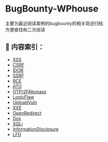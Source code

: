 # BugBounty-WPhouse
主要为最近阅读案例的bugbounty的相关简述归档  
方便查找和二次阅读  
## :blue_book: 内容索引：  
* [XSS](xss/xss.md)
* [CSRF](csrf/csrf.md)
* [IDOR](IDOR/IDOR.md)
* [SSRF](ssrf/ssrf.md)
* [RCE](rce/rce.md)
* [ATO](ato/ato.md)
* [OTP/2FAbypass](otp/otp.md)
* [LogicFlaw](logicflaw/logicflaw.md)
* [UploadVuln](uploadvlun/uploadvuln.md)
* [XXE](xxe/xxe.md)
* [OpenRedirect](opendirect/opendirect.md)
* [Dos](dos/dos.md)
* [SQLi](sqli/sqli.md)
* [InformationDisclosure](informationdisclosure/informationdisclosure.md)
* [LFD](lfd/lfd.md)
